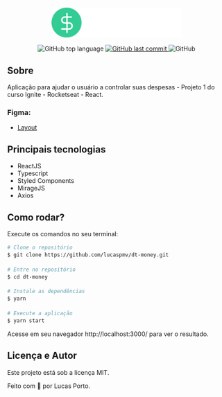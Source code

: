 <p align="center">
   <img src="./.github/logo.svg" alt="dt-money" width="300"/>
</p>

<p align="center">
  <img alt="GitHub top language" src="https://img.shields.io/github/languages/top/lucaspmv/dt-money?color=835AFD">

  <a href="https://github.com/lucaspmv/dt-money/commits/main">
    <img alt="GitHub last commit" src="https://img.shields.io/github/last-commit/lucaspmv/dt-money?color=835AFD">
  </a>

  <img alt="GitHub" src="https://img.shields.io/github/license/lucaspmv/dt-money?color=835AFD">
</p>

## Sobre
Aplicação para ajudar o usuário a controlar suas despesas - Projeto 1 do curso Ignite - Rocketseat - React.

### Figma:
- [Layout](https://www.figma.com/file/iLFkm80Hm9YeC0lMuasNFN/dtmoney-Ignite?node-id=0%3A1)

## Principais tecnologias

- ReactJS
- Typescript
- Styled Components
- MirageJS
- Axios

## Como rodar?

Execute os comandos no seu terminal:

```bash
# Clone o repositório
$ git clone https://github.com/lucaspmv/dt-money.git

# Entre no repositório
$ cd dt-money

# Instale as dependências
$ yarn 

# Execute a aplicação
$ yarn start
```

Acesse em seu navegador http://localhost:3000/ para ver o resultado.

## Licença e Autor

Este projeto está sob a licença MIT.

Feito com :purple_heart: por Lucas Porto.
